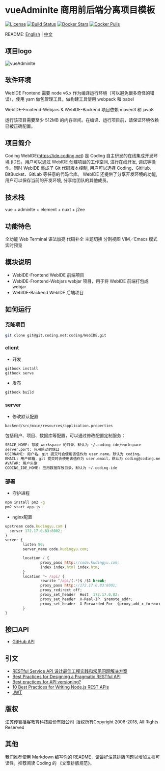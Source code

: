 # vueAdminlte 商用前后端分离项目模板

[![License](https://img.shields.io/badge/License-BSD%203--Clause-blue.svg)](https://github.com/Coding/WebIDE/blob/master/LICENSE) [![Build Status](https://travis-ci.org/Coding/WebIDE.svg?branch=master)](https://travis-ci.org/Coding/WebIDE) [![Docker Stars](https://img.shields.io/docker/stars/webide/webide.svg)](https://hub.docker.com/r/webide/webide 'DockerHub') [![Docker Pulls](https://img.shields.io/docker/pulls/webide/webide.svg)](https://hub.docker.com/r/webide/webide 'DockerHub')

README: [English](https://github.com/Coding/WebIDE/blob/master/README.md) | [中文](https://github.com/Coding/WebIDE/blob/master/README-zh.md)

## 项目logo

![vueAdminlte](https://raw.githubusercontent.com/Coding/WebIDE/gh-pages/screenshots/workspace.png)

## 软件环境

WebIDE Frontend 需要 node v6.x 作为编译运行环境（可以避免很多奇怪的错误），使用 yarn 做包管理工具，做构建工具使用 webpack 和 babel

WebIDE-Frontend-Webjars & WebIDE-Backend 项目依赖 maven3 和 java8

运行该项目需要至少 512MB 的内存空间。在编译、运行项目前，请保证环境依赖已被正确配置。

## 项目简介

Coding WebIDE(https://ide.coding.net) 是 Coding 自主研发的在线集成开发环境 (IDE)。用户可以通过 WebIDE 创建项目的工作空间, 进行在线开发, 调试等操作。同时 WebIDE 集成了 Git 代码版本控制, 用户可以选择 Coding、GitHub、BitBucket、GitLab 等任意的代码仓库。 WebIDE 还提供了分享开发环境的功能, 用户可以保存当前的开发环境, 分享给团队的其他成员。

## 技术栈

vue + adminlte + element + nuxt + j2ee

## 功能特色

全功能 Web Terminal
语法加亮
代码补全
主题切换
分割视图
VIM／Emacs 模式
实时预览

## 模块说明

* WebIDE-Frontend WebIDE 前端项目
* WebIDE-Frontend-Webjars webjar 项目，用于将 WebIDE 前端打包成 webjar
* WebIDE-Backend WebIDE 后端项目

## 如何运行

### 克隆项目

```bash
git clone git@git.coding.net:coding/WebIDE.git
```

### client

* 开发

```bash
gitbook install
gitbook serve
```

* 发布

```bash
gitbook build
```

### server

* 修改默认配置

```bash
backend/src/main/resources/application.properties
```

包括用户、项目、数据库等配置，可以通过修改配置定制服务：

```bash
SPACE_HOME: 存放 workspace 的目录，默认为 ~/.coding-ide/workspace
server.port: 应用启动的端口
USERNAME: 用户名，git 提交时会使用该值作为 user.name，默认为 coding。
EMAIL: 用户邮箱，git 提交时会使用该值作为 user.email，默认为 coding@coding.net
AVATAR: 用户头像
CODING_IDE_HOME: 应用数据存放目录，默认为 ~/.coding-ide
```

### 部署

* 守护进程

```bash
npm install pm2 -g
pm2 start app.js
```

* nginx配置

```javascript
upstream code.kudingyu.com {
  server 172.17.0.83:8002;
}
server {
        listen 80;
        server_name code.kudingyu.com;

        location / {
                proxy_pass http://code.kudingyu.com;
                index index.html index.htm;
        }
        location ^~ /api/ {
                rewrite ^/api/(.*)$ /$1 break;
                proxy_pass http://172.17.0.83:8001;
                proxy_redirect off;
                proxy_set_header  Host  172.17.0.83;
                proxy_set_header  X-Real-IP  $remote_addr;
                proxy_set_header  X-Forwarded-For  $proxy_add_x_forwarded_for;
        }
}
```

## 接口API

* [GitHub API](https://developer.github.com/v3/)

## 引文

- [RESTful Service API 设计最佳工程实践和常见问题解决方案](http://www.jianshu.com/p/cf80d644727e)
- [Best Practices for Designing a Pragmatic RESTful API](http://www.vinaysahni.com/best-practices-for-a-pragmatic-restful-api)
- [Best practices for API versioning?](https://stackoverflow.com/questions/389169/best-practices-for-api-versioning)
- [10 Best Practices for Writing Node.js REST APIs](https://blog.risingstack.com/10-best-practices-for-writing-node-js-rest-apis/)
- [JWT](https://jwt.io/)

## 版权

江苏传智播客教育科技股份有限公司 &nbsp;版权所有Copyright 2006-2018, All Rights Reserved

## 其他

我们推荐使用 Markdown 编写你的 README，请最好注意排版问题以增加文档可读性，推荐阅读 Coding 的 《文案排版规范》。
